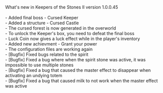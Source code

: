 What's new in Keepers of the Stones II version 1.0.0.45<br/>
<br />- Added final boss - Cursed Keeper
<br />- Added a structure - Cursed Castle
<br />- The cursed forest is now generated in the overworld
<br />- To unlock the Keeper's box, you need to defeat the final boss
<br />- Luck Coin now gives a luck effect while in the player's inventory
<br />- Added new achievment - Grant your power
<br />- The configuration files are working again
<br />- [Bugfix] Fixed bugs related to the spirit
<br />- [Bugfix] Fixed a bug where when the spirit stone was active, it was impossible to use multiple stones
<br />- [Bugfix] Fixed a bug that caused the master effect to disappear when activating an undying totem
<br />- [Bugfix] Fixed a bug that caused milk to not work when the master effect was active